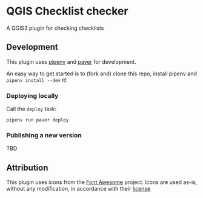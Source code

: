 # QGIS Checklist checker

A QGIS3 plugin for checking checklists

## Development

This plugin uses [pipenv] and [paver] for development.

An easy way to get started is to (fork and) clone this repo, install pipenv 
and `pipenv install --dev` it!


### Deploying locally

Call the `deploy` task:

```
pipenv run paver deploy
```

### Publishing a new version

TBD

[pipenv]: https://pipenv.pypa.io/en/latest/
[paver]: https://pythonhosted.org/Paver/index.html


## Attribution

This plugin uses icons from the [Font Awesome] project. Icons are used as-is, without any modification, 
in accordance with their [license]

[Font Awesome]: https://fontawesome.com/
[license]: https://fontawesome.com/license
